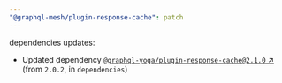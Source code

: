 ```yaml
---
"@graphql-mesh/plugin-response-cache": patch
---
```

dependencies updates:
  - Updated dependency [`@graphql-yoga/plugin-response-cache@2.1.0` ↗︎](https://www.npmjs.com/package/@graphql-yoga/plugin-response-cache/v/2.1.0) (from `2.0.2`, in `dependencies`)
